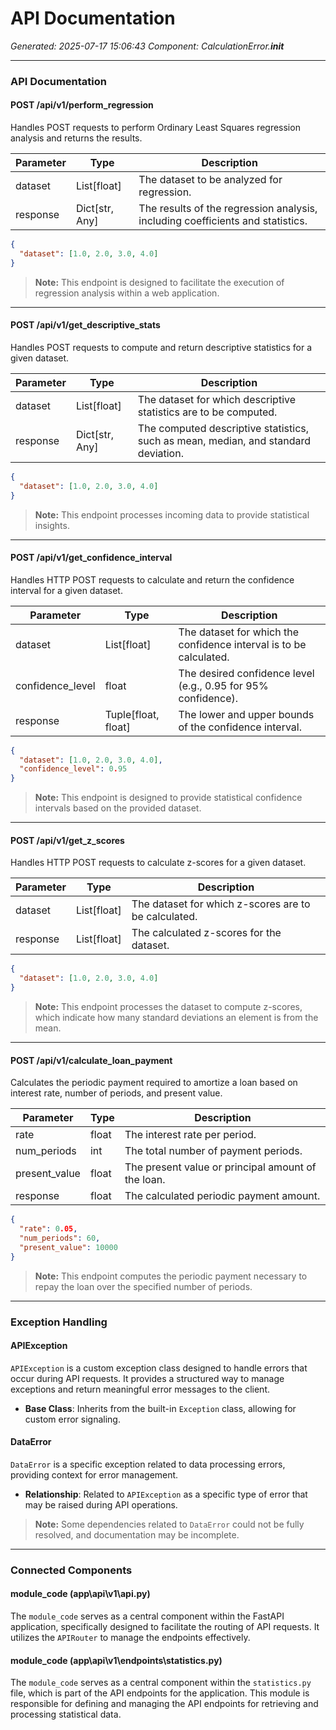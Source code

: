 # API Documentation

*Generated: 2025-07-17 15:06:43*
*Component: CalculationError.__init__*

---

### API Documentation

#### POST /api/v1/perform_regression
Handles POST requests to perform Ordinary Least Squares regression analysis and returns the results.

| Parameter | Type         | Description                                           |
|-----------|--------------|-------------------------------------------------------|
| dataset   | List[float]  | The dataset to be analyzed for regression.           |
| response  | Dict[str, Any] | The results of the regression analysis, including coefficients and statistics. |

```json
{
  "dataset": [1.0, 2.0, 3.0, 4.0]
}
```

> **Note:** This endpoint is designed to facilitate the execution of regression analysis within a web application.

---

#### POST /api/v1/get_descriptive_stats
Handles POST requests to compute and return descriptive statistics for a given dataset.

| Parameter | Type         | Description                                           |
|-----------|--------------|-------------------------------------------------------|
| dataset   | List[float]  | The dataset for which descriptive statistics are to be computed. |
| response  | Dict[str, Any] | The computed descriptive statistics, such as mean, median, and standard deviation. |

```json
{
  "dataset": [1.0, 2.0, 3.0, 4.0]
}
```

> **Note:** This endpoint processes incoming data to provide statistical insights.

---

#### POST /api/v1/get_confidence_interval
Handles HTTP POST requests to calculate and return the confidence interval for a given dataset.

| Parameter         | Type         | Description                                           |
|-------------------|--------------|-------------------------------------------------------|
| dataset           | List[float]  | The dataset for which the confidence interval is to be calculated. |
| confidence_level  | float        | The desired confidence level (e.g., 0.95 for 95% confidence). |
| response          | Tuple[float, float] | The lower and upper bounds of the confidence interval. |

```json
{
  "dataset": [1.0, 2.0, 3.0, 4.0],
  "confidence_level": 0.95
}
```

> **Note:** This endpoint is designed to provide statistical confidence intervals based on the provided dataset.

---

#### POST /api/v1/get_z_scores
Handles HTTP POST requests to calculate z-scores for a given dataset.

| Parameter | Type         | Description                                           |
|-----------|--------------|-------------------------------------------------------|
| dataset   | List[float]  | The dataset for which z-scores are to be calculated. |
| response  | List[float]  | The calculated z-scores for the dataset.             |

```json
{
  "dataset": [1.0, 2.0, 3.0, 4.0]
}
```

> **Note:** This endpoint processes the dataset to compute z-scores, which indicate how many standard deviations an element is from the mean.

---

#### POST /api/v1/calculate_loan_payment
Calculates the periodic payment required to amortize a loan based on interest rate, number of periods, and present value.

| Parameter      | Type   | Description                                           |
|----------------|--------|-------------------------------------------------------|
| rate           | float  | The interest rate per period.                         |
| num_periods    | int    | The total number of payment periods.                  |
| present_value   | float  | The present value or principal amount of the loan.   |
| response       | float  | The calculated periodic payment amount.               |

```json
{
  "rate": 0.05,
  "num_periods": 60,
  "present_value": 10000
}
```

> **Note:** This endpoint computes the periodic payment necessary to repay the loan over the specified number of periods.

---

### Exception Handling

#### APIException
`APIException` is a custom exception class designed to handle errors that occur during API requests. It provides a structured way to manage exceptions and return meaningful error messages to the client.

- **Base Class**: Inherits from the built-in `Exception` class, allowing for custom error signaling.

#### DataError
`DataError` is a specific exception related to data processing errors, providing context for error management.

- **Relationship**: Related to `APIException` as a specific type of error that may be raised during API operations.

> **Note:** Some dependencies related to `DataError` could not be fully resolved, and documentation may be incomplete.

---

### Connected Components

#### module_code (app\api\v1\api.py)
The `module_code` serves as a central component within the FastAPI application, specifically designed to facilitate the routing of API requests. It utilizes the `APIRouter` to manage the endpoints effectively.

#### module_code (app\api\v1\endpoints\statistics.py)
The `module_code` serves as a central component within the `statistics.py` file, which is part of the API endpoints for the application. This module is responsible for defining and managing the API endpoints for retrieving and processing statistical data.